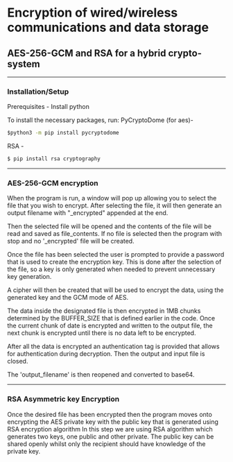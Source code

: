 # Encryption of wired/wireless communications and data storage

## AES-256-GCM and RSA for a hybrid crypto-system

---

### Installation/Setup
Prerequisites - Install python

To install the necessary packages, run: 
PyCryptoDome (for aes)- 
```bat
$python3 -m pip install pycryptodome
```

RSA - 
```bat
$ pip install rsa cryptography
``` 

---

### AES-256-GCM encryption
When the program is run, a window will pop up allowing you to select the file that you wish to encrypt.
After selecting the file, it will then generate an output filename with "_encrypted" appended at the end.

Then the selected file will be opened and the contents of the file will be read and saved as file_contents.
If no file is selected then the program with stop and no '_encrypted' file will be created.

Once the file has been selected the user is prompted to provide a password that is used to create the encryption key.
This is done after the selection of the file, so a key is only generated when needed to prevent unnecessary key generation.

A cipher will then be created that will be used to encrypt the data, using the generated key and the GCM mode of AES.

The data inside the designated file is then encrypted in 1MB chunks determined by the BUFFER_SIZE that is defined earlier in the code. Once the current chunk of date is encrypted and written to the output file, the next chunk is encrypted until there is no data left to be encrypted.

After all the data is encrypted an authentication tag is provided that allows for authentication during decryption. Then the output and input file is closed.

The 'output_filename' is then reopened and converted to base64.

---

### RSA Asymmetric key Encryption
Once the desired file has been encrypted then the program moves onto encrypting the AES private key with the public key that is generated using RSA encryption algorithm
In this step we are using RSA algorithm which generates two keys, one public and other private. The public key can be shared openly whilst only the recipient should have knowledge of the private key.
